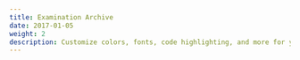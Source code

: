 ```yaml
---
title: Examination Archive
date: 2017-01-05
weight: 2
description: Customize colors, fonts, code highlighting, and more for your site.
---
```

